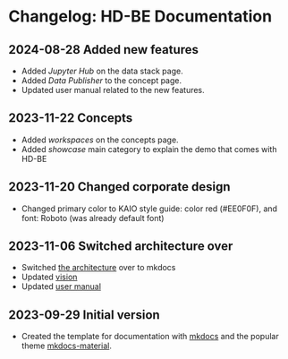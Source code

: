 # Changelog: HD-BE Documentation

## 2024-08-28 Added new features
- Added *Jupyter Hub* on the data stack page.
- Added *Data Publisher* to the concept page.
- Updated user manual related to the new features.

## 2023-11-22 Concepts
- Added *workspaces* on the concepts page.
- Added *showcase* main category to explain the demo that comes with HD-BE
## 2023-11-20 Changed corporate design
- Changed primary color to KAIO style guide: color red (#EE0F0F), and font: Roboto (was already default font)

## 2023-11-06 Switched architecture over

- Switched [the architecture](/architecture/data-stack/) over to mkdocs
- Updated [vision](/vision-and-goal)
- Updated [user manual](/manuals/user-manual)

## 2023-09-29 Initial version

- Created the template for documentation with [mkdocs](https://github.com/mkdocs/mkdocs) and the popular theme [mkdocs-material](https://github.com/squidfunk/mkdocs-material).
